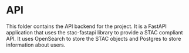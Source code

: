 # API

This folder contains the API backend for the project. It is a FastAPI application that uses the stac-fastapi library to provide a STAC compliant API. It uses OpenSearch to store the STAC objects and Postgres to store information about users.